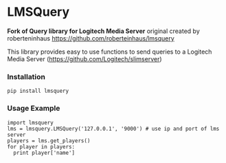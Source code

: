 # LMSQuery
    
**Fork of Query library for Logitech Media Server**
original created by roberteninhaus
https://github.com/roberteinhaus/lmsquery

This library provides easy to use functions to send queries to a Logitech Media Server (https://github.com/Logitech/slimserver)

### Installation
    pip install lmsquery

### Usage Example
    import lmsquery
    lms = lmsquery.LMSQuery('127.0.0.1', '9000') # use ip and port of lms server
    players = lms.get_players()
    for player in players:
      print player['name']
